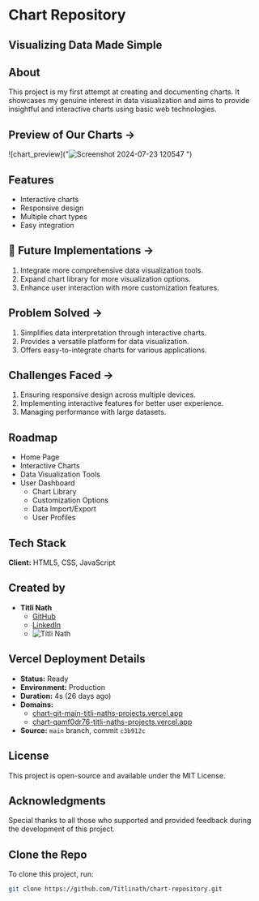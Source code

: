 # Chart Repository

## Visualizing Data Made Simple

## About
This project is my first attempt at creating and documenting charts. It showcases my genuine interest in data visualization and aims to provide insightful and interactive charts using basic web technologies.

## Preview of Our Charts ->
![chart_preview]("![Screenshot 2024-07-23 120547](https://github.com/user-attachments/assets/3a30f145-76b9-4975-b949-a5b252dba2fa)
")

## Features

- Interactive charts
- Responsive design
- Multiple chart types
- Easy integration

## 🚀 Future Implementations ->
1. Integrate more comprehensive data visualization tools.
2. Expand chart library for more visualization options.
3. Enhance user interaction with more customization features.

## Problem Solved ->
1. Simplifies data interpretation through interactive charts.
2. Provides a versatile platform for data visualization.
3. Offers easy-to-integrate charts for various applications.

## Challenges Faced ->
1. Ensuring responsive design across multiple devices.
2. Implementing interactive features for better user experience.
3. Managing performance with large datasets.

## Roadmap

- Home Page
- Interactive Charts
- Data Visualization Tools
- User Dashboard
  - Chart Library
  - Customization Options
  - Data Import/Export
  - User Profiles

## Tech Stack

**Client:** HTML5, CSS, JavaScript

## Created by

- **Titli Nath**
  - [GitHub](https://github.com/Titlinath)
  - [LinkedIn](https://www.linkedin.com/in/titli-nath-a976b7249/)
  - ![Titli Nath](https://media.licdn.com/dms/image/D4D03AQFYV7V8hCIuxQ/profile-displayphoto-shrink_400_400/0/1714921499772?e=1725494400&v=beta&t=jDICCZL9a8pdA21sqv0tfc0bL5KrwFrwnj01VZmCN_w)

## Vercel Deployment Details

- **Status:** Ready
- **Environment:** Production
- **Duration:** 4s (26 days ago)
- **Domains:**
  - [chart-git-main-titli-naths-projects.vercel.app](https://chart-git-main-titli-naths-projects.vercel.app)
  - [chart-qamf0dr76-titli-naths-projects.vercel.app](https://chart-qamf0dr76-titli-naths-projects.vercel.app)
- **Source:** `main` branch, commit `c3b912c`

## License
This project is open-source and available under the MIT License.

## Acknowledgments
Special thanks to all those who supported and provided feedback during the development of this project.

## Clone the Repo
To clone this project, run:

```bash
git clone https://github.com/Titlinath/chart-repository.git
